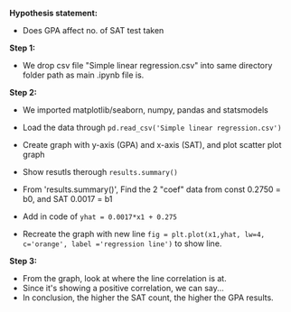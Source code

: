 **Hypothesis statement:**
- Does GPA affect no. of SAT test taken
   
**Step 1:**
- We drop csv file "Simple linear regression.csv" into same directory folder path as main .ipynb file is. 

**Step 2:**
- We imported matplotlib/seaborn, numpy, pandas and statsmodels

- Load the data through `pd.read_csv('Simple linear regression.csv')`

- Create graph with y-axis (GPA) and x-axis (SAT), and plot scatter plot graph

- Show resutls therough `results.summary()`

- From 'results.summary()', Find the 2 "coef" data from const 0.2750 = b0, and SAT 0.0017 = b1 
- Add in code of `yhat = 0.0017*x1 + 0.275`
- Recreate the graph with new line `fig = plt.plot(x1,yhat, lw=4, c='orange', label ='regression line')` to show line.

**Step 3:**
- From the graph, look at where the line correlation is at.
- Since it's showing a positive correlation, we can say...
- In conclusion, the higher the SAT count, the higher the GPA results.
